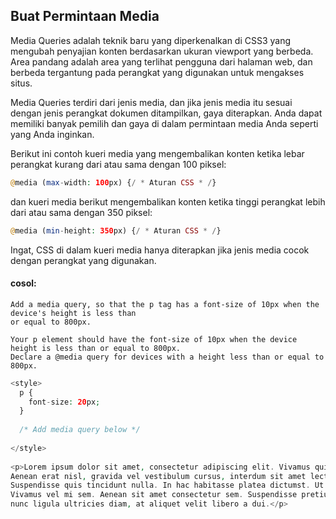 ## Buat Permintaan Media

Media Queries adalah teknik baru yang diperkenalkan di CSS3 yang mengubah penyajian konten berdasarkan ukuran viewport yang berbeda. Area pandang adalah area yang terlihat pengguna dari halaman web, dan berbeda tergantung pada perangkat yang digunakan untuk mengakses situs.

Media Queries terdiri dari jenis media, dan jika jenis media itu sesuai dengan jenis perangkat dokumen ditampilkan, gaya diterapkan. Anda dapat memiliki banyak pemilih dan gaya di dalam permintaan media Anda seperti yang Anda inginkan.

Berikut ini contoh kueri media yang mengembalikan konten ketika lebar perangkat kurang dari atau sama dengan 100 piksel:

```php
@media (max-width: 100px) {/ * Aturan CSS * /}
```

dan kueri media berikut mengembalikan konten ketika tinggi perangkat lebih dari atau sama dengan 350 piksel:

```php
@media (min-height: 350px) {/ * Aturan CSS * /}
```

Ingat, CSS di dalam kueri media hanya diterapkan jika jenis media cocok dengan perangkat yang digunakan.



#### cosol:

```
Add a media query, so that the p tag has a font-size of 10px when the device's height is less than 
or equal to 800px.

Your p element should have the font-size of 10px when the device height is less than or equal to 800px.
Declare a @media query for devices with a height less than or equal to 800px.
```

```php
<style>
  p {
    font-size: 20px;
  }
  
  /* Add media query below */
  
</style>
  
<p>Lorem ipsum dolor sit amet, consectetur adipiscing elit. Vivamus quis tempus massa. 
Aenean erat nisl, gravida vel vestibulum cursus, interdum sit amet lectus. Sed sit amet quam nibh. 
Suspendisse quis tincidunt nulla. In hac habitasse platea dictumst. Ut sit amet pretium nisl. 
Vivamus vel mi sem. Aenean sit amet consectetur sem. Suspendisse pretium, purus et gravida consequat, 
nunc ligula ultricies diam, at aliquet velit libero a dui.</p>
```



